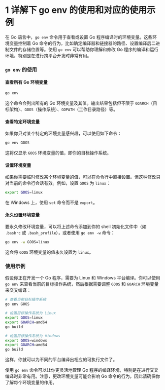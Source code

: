 # 1 详解下 go env 的使用和对应的使用示例

在 Go 语言中，`go env` 命令用于查看或设置 Go 程序编译时的环境变量。这些环境变量控制着 Go 命令的行为，比如确定编译器和链接器的路径、设置编译后二进制文件的存储位置等。使用 `go env` 可以帮助你理解和修改 Go 程序的编译和运行环境，特别是在进行跨平台开发时非常有用。

### `go env` 的使用

#### 查看所有 Go 环境变量

```sh
go env
```

这个命令会列出所有的 Go 环境变量及其值。输出结果包括但不限于 `GOARCH`（目标架构）、`GOOS`（操作系统）、`GOPATH`（工作目录路径）等。

#### 查看特定环境变量

如果你只对某个特定的环境变量感兴趣，可以使用如下命令：

```sh
go env GOOS
```

这将仅显示 `GOOS` 环境变量的值，即你的目标操作系统。

#### 设置环境变量

如果你需要临时修改某个环境变量的值，可以在命令行中直接设置。但这种修改只对当前的命令行会话有效。例如，设置 `GOOS` 为 `linux`：

```sh
export GOOS=linux
```

在 Windows 上，使用 `set` 命令而不是 `export`。

#### 永久设置环境变量

要永久修改环境变量，可以将上述命令添加到你的 shell 初始化文件中（如 `.bashrc` 或 `.bash_profile`），或者使用 `go env -w` 命令：

```sh
go env -w GOOS=linux
```

这会将 `GOOS` 环境变量的值永久设置为 `linux`。

### 使用示例

假设你正在开发一个 Go 程序，需要为 Linux 和 Windows 平台编译。你可以使用 `go env` 来查看当前的目标操作系统，然后根据需要调整 `GOOS` 和 `GOARCH` 环境变量来交叉编译：

```sh
# 查看当前目标操作系统
go env GOOS

# 设置目标操作系统为 Linux
export GOOS=linux
export GOARCH=amd64
go build

# 设置目标操作系统为 Windows
export GOOS=windows
export GOARCH=amd64
go build
```

这样，你就可以为不同的平台编译出相应的可执行文件了。

使用 `go env` 命令可以让你更灵活地管理 Go 程序的编译环境，特别是在进行交叉编译时非常有用。注意，更改环境变量可能会影响 Go 命令的行为，因此请确保你了解每个环境变量的作用。
